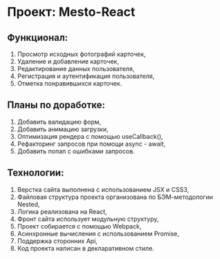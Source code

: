 # Проект: Mesto-React

## Функционал:
1. Просмотр исходных фотографий карточек,
2. Удаление и добавление карточек,
3. Редактирование данных пользователя,
4. Регистрация и аутентификация пользователя,
5. Отметка понравившихся карточек.

## Планы по доработке:
1. Добавить валидацию форм,
2. Добавить анимацию загрузки,
3. Оптимизация рендера с помощью useCallback(),
4. Рефакторинг запросов при помощи async - await,
5. Добавить попап с ошибками запросов.

## Технологии:
1. Верстка сайта выполнена с использованием JSX и CSS3,
2. Файловая структура проекта организована по БЭМ-методологии Nested,
3. Логика реализована на React,
5. Фронт сайта использует модульную структуру,
6. Проект собирается с помощью Webpack,
7. Асинхронные вычисления с использованием Promise,
8. Поддержка сторонних Api,
9. Код проекта написан в декларативном стиле.